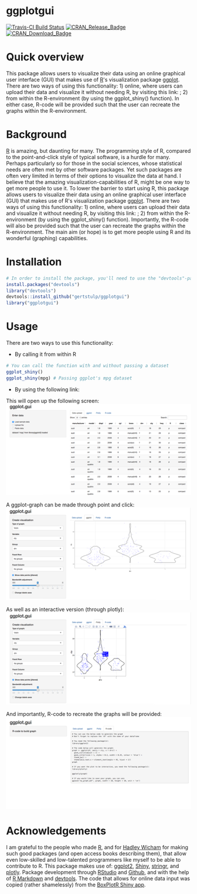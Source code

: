 
<!-- README.md is generated from README.Rmd. Please edit that file -->
ggplotgui
=========

[![Travis-CI Build Status](https://travis-ci.org/gertstulp/ggplotgui.svg?branch=master)](https://travis-ci.org/gertstulp/ggplotgui) [![CRAN\_Release\_Badge](http://www.r-pkg.org/badges/version-ago/ggplotgui)](https://CRAN.R-project.org/package=ggplotgui) [![CRAN\_Download\_Badge](http://cranlogs.r-pkg.org/badges/ggplotgui)](https://CRAN.R-project.org/package=ggplotgui)

Quick overview
==============

This package allows users to visualize their data using an online graphical user interface (GUI) that makes use of [R](https://www.r-project.org/)'s visualization package [ggplot](http://ggplot2.org/). There are two ways of using this functionality: 1) online, where users can upload their data and visualize it without needing R, by visiting this link: ; 2) from within the R-environment (by using the ggplot\_shiny() function). In either case, R-code will be provided such that the user can recreate the graphs within the R-environment.

Background
==========

[R](https://www.r-project.org/) is amazing, but daunting for many. The programming style of R, compared to the point-and-click style of typical software, is a hurdle for many. Perhaps particularly so for those in the social sciences, whose statistical needs are often met by other software packages. Yet such packages are often very limited in terms of their options to visualize the data at hand. I believe that the amazing visualization-capabilities of R, might be one way to get more people to use it. To lower the barrier to start using R, this package allows users to visualize their data using an online graphical user interface (GUI) that makes use of R's visualization package [ggplot](http://ggplot2.org/). There are two ways of using this functionality: 1) online, where users can upload their data and visualize it without needing R, by visiting this link: ; 2) from within the R-environment (by using the ggplot\_shiny() function). Importantly, the R-code will also be provided such that the user can recreate the graphs within the R-environment. The main aim (or hope) is to get more people using R and its wonderful (graphing) capabilities.

Installation
============

``` r
# In order to install the package, you'll need to use the "devtools"-package
install.packages("devtools")
library("devtools")
devtools::install_github("gertstulp/ggplotgui")
library("ggplotgui")
```

Usage
=====

There are two ways to use this functionality:

-   By calling it from within R

``` r
# You can call the function with and without passing a dataset
ggplot_shiny()
ggplot_shiny(mpg) # Passing ggplot's mpg dataset
```

-   By using the following link:

This will open up the following screen: ![](man/figures/tab_data_upload.png)

A ggplot-graph can be made through point and click: ![](man/figures/tab_ggplot.png)

As well as an interactive version (through plotly): ![](man/figures/tab_plotly.png)

And importantly, R-code to recreate the graphs will be provided: ![](man/figures/tab_R-code.png)

Acknowledgements
================

I am grateful to the people who made [R](https://www.r-project.org/), and for [Hadley Wicham](http://hadley.nz/) for making such good packages (and open access books describing them), that allow even low-skilled and low-talented programmers like myself to be able to contribute to R. This package makes use of: [ggplot2](http://ggplot2.tidyverse.org/), [Shiny](http://shiny.rstudio.com/), [stringr](http://stringr.tidyverse.org/), and [plotly](https://plot.ly/r/). Package development through [RStudio](https://www.rstudio.com/) and [Github](https://github.com/), and with the help of [R Markdown](http://rmarkdown.rstudio.com) and [devtools](). The code that allows for online data input was copied (rather shamelessly) from the [BoxPlotR Shiny app](https://github.com/VizWizard/BoxPlotR.shiny).
